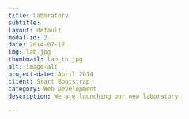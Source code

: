 ```yaml
---
title: Laboratory
subtitle: 
layout: default
modal-id: 2
date: 2014-07-17
img: lab.jpg
thumbnail: lab_th.jpg
alt: image-alt
project-date: April 2014
client: Start Bootstrap
category: Web Development
description: We are launching our new laboratory. 

---
```

